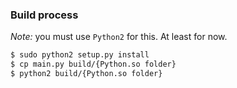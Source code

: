 ### Build process
_Note:_ you must use `Python2` for this. At least for now.

```bash
$ sudo python2 setup.py install
$ cp main.py build/{Python.so folder}
$ python2 build/{Python.so folder}
``` 
